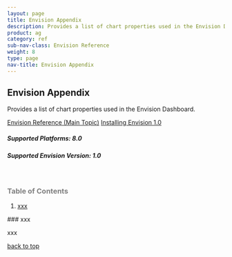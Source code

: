 ```yaml
---
layout: page
title: Envision Appendix
description: Provides a list of chart properties used in the Envision Dashboard.
product: ag
category: ref
sub-nav-class: Envision Reference
weight: 8
type: page
nav-title: Envision Appendix 
---
```


## Envision Appendix
Provides a list of chart properties used in the Envision Dashboard.

<a href="env_toc.html" class="button secondary">Envision Reference (Main Topic)</a>  <a href="../envision_install/installing_envision.htm" class="button secondary">Installing Envision 1.0</a>
<h5 class="stamp">Supported Platforms: 8.0</h5>  <h5 class="stamp">Supported Envision Version: 1.0</h5><br>

<div class = "divider1"></div>


<h3 name="top" style="color: grey;">Table of Contents</h3>

1. [xxx](#xxx)


<div class = "divider1"></div>
### <a id="xxx"></a>xxx


xxx


<a href="#top">back to top</a>